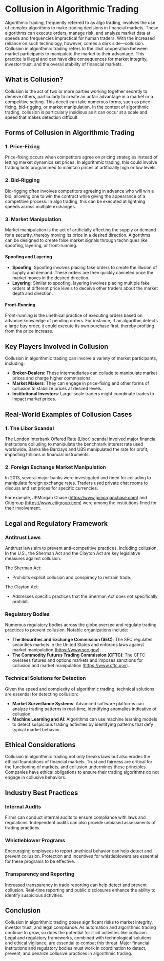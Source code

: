 # Collusion in Algorithmic Trading

Algorithmic trading, frequently referred to as algo trading, involves the use of complex algorithms to make trading decisions in financial markets. These algorithms can execute orders, manage risk, and analyze market data at speeds and frequencies impractical for human traders. With the increased reliance on such technology, however, comes a dark side—collusion. Collusion in algorithmic trading refers to the illicit cooperation between market participants to manipulate the market to their advantage. This practice is illegal and can have dire consequences for market integrity, investor trust, and the overall stability of financial markets.

## What is Collusion?

Collusion is the act of two or more parties working together secretly to deceive others, particularly to create an unfair advantage in a market or a competitive setting. This deceit can take numerous forms, such as price-fixing, bid-rigging, or market manipulation. In the context of algorithmic trading, collusion is particularly insidious as it can occur at a scale and speed that makes detection difficult. 

## Forms of Collusion in Algorithmic Trading

### 1. Price-Fixing

Price-fixing occurs when competitors agree on pricing strategies instead of letting market dynamics set prices. In algorithmic trading, this could involve trading bots programmed to maintain prices at artificially high or low levels. 

### 2. Bid-Rigging

Bid-rigging often involves competitors agreeing in advance who will win a bid, allowing one to win the contract while giving the appearance of a competitive process. In algo trading, this can be executed at lightning speeds across multiple exchanges.

### 3. Market Manipulation

Market manipulation is the act of artificially affecting the supply or demand for a security, thereby moving its price in a desired direction. Algorithms can be designed to create false market signals through techniques like spoofing, layering, or front-running.

#### Spoofing and Layering

- **Spoofing**: Spoofing involves placing fake orders to create the illusion of supply and demand. These orders are then quickly canceled once the market moves in the desired direction.
- **Layering**: Similar to spoofing, layering involves placing multiple fake orders at different price levels to deceive other traders about the market depth and direction.

#### Front-Running

Front-running is the unethical practice of executing orders based on advance knowledge of pending orders. For instance, if an algorithm detects a large buy order, it could execute its own purchase first, thereby profiting from the price increase.

## Key Players Involved in Collusion

Collusion in algorithmic trading can involve a variety of market participants, including:

- **Broker-Dealers**: These intermediaries can collude to manipulate market prices and charge higher commissions.
- **Market Makers**: They can engage in price-fixing and other forms of collusion to stabilize prices at desired levels.
- **Institutional Investors**: Large-scale traders might coordinate trades to impact market prices.

## Real-World Examples of Collusion Cases

### 1. The Libor Scandal

The London Interbank Offered Rate (Libor) scandal involved major financial institutions colluding to manipulate the benchmark interest rate used worldwide. Banks like Barclays and UBS manipulated the rate for profit, impacting trillions in financial instruments.

### 2. Foreign Exchange Market Manipulation

In 2013, several major banks were investigated and fined for colluding to manipulate foreign exchange rates. Traders used private chat rooms to discuss and set prices for specific currencies. 

For example, JPMorgan Chase (https://www.jpmorganchase.com) and Citigroup (https://www.citigroup.com) were among the institutions fined for their involvement.

## Legal and Regulatory Framework

### Antitrust Laws

Antitrust laws aim to prevent anti-competitive practices, including collusion. In the U.S., the Sherman Act and the Clayton Act are key legislative measures against collusion.

The Sherman Act:
- Prohibits explicit collusion and conspiracy to restrain trade.
  
The Clayton Act:
- Addresses specific practices that the Sherman Act does not specifically prohibit.

### Regulatory Bodies

Numerous regulatory bodies across the globe oversee and regulate trading practices to prevent collusion. Notable organizations include:

- **The Securities and Exchange Commission (SEC)**: The SEC regulates securities markets in the United States and enforces laws against market manipulation (https://www.sec.gov).
- **The Commodity Futures Trading Commission (CFTC)**: The CFTC oversees futures and options markets and imposes sanctions for collusion and market manipulation (https://www.cftc.gov).

### Technical Solutions for Detection

Given the speed and complexity of algorithmic trading, technical solutions are essential for detecting collusion:

- **Market Surveillance Systems**: Advanced software platforms can analyze trading patterns in real-time, identifying anomalies indicative of collusion.
- **Machine Learning and AI**: Algorithms can use machine learning models to detect suspicious trading activities by identifying patterns that defy typical market behavior.
  
## Ethical Considerations

Collusion in algorithmic trading not only breaks laws but also erodes the ethical foundations of financial markets. Trust and fairness are critical for the functioning of markets, and collusion undermines these principles. Companies have ethical obligations to ensure their trading algorithms do not engage in collusive behaviors.

## Industry Best Practices

### Internal Audits

Firms can conduct internal audits to ensure compliance with laws and regulations. Independent audits can also provide unbiased assessments of trading practices.

### Whistleblower Programs

Encouraging employees to report unethical behavior can help detect and prevent collusion. Protection and incentives for whistleblowers are essential for these programs to be effective.

### Transparency and Reporting

Increased transparency in trade reporting can help detect and prevent collusion. Real-time reporting and public disclosures enhance the ability to identify suspicious activities.

## Conclusion

Collusion in algorithmic trading poses significant risks to market integrity, investor trust, and legal compliance. As automation and algorithmic trading continue to grow, so does the potential for illicit activities like collusion. Legal and regulatory frameworks, combined with technological solutions and ethical vigilance, are essential to combat this threat. Major financial institutions and regulatory bodies must work in coordination to detect, prevent, and penalize collusive practices in algorithmic trading.